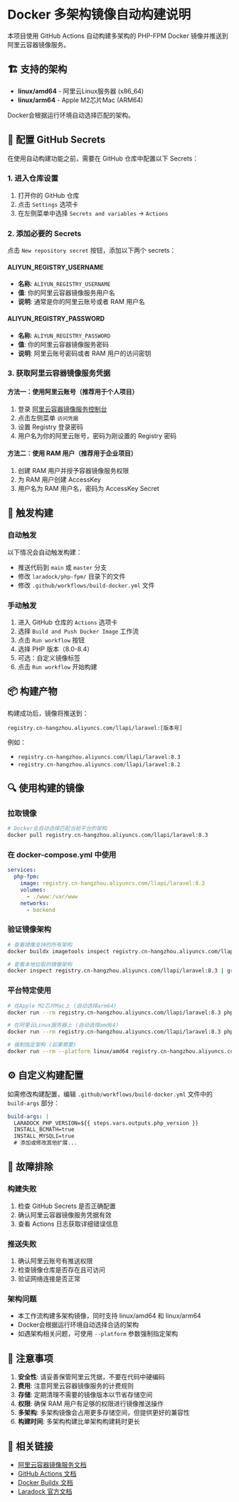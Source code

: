 # Docker 多架构镜像自动构建说明

本项目使用 GitHub Actions 自动构建多架构的 PHP-FPM Docker 镜像并推送到阿里云容器镜像服务。

## 🏗️ 支持的架构

- **linux/amd64** - 阿里云Linux服务器 (x86_64)
- **linux/arm64** - Apple M2芯片Mac (ARM64)

Docker会根据运行环境自动选择匹配的架构。

## 🔧 配置 GitHub Secrets

在使用自动构建功能之前，需要在 GitHub 仓库中配置以下 Secrets：

### 1. 进入仓库设置
1. 打开你的 GitHub 仓库
2. 点击 `Settings` 选项卡
3. 在左侧菜单中选择 `Secrets and variables` → `Actions`

### 2. 添加必要的 Secrets
点击 `New repository secret` 按钮，添加以下两个 secrets：

#### ALIYUN_REGISTRY_USERNAME
- **名称**: `ALIYUN_REGISTRY_USERNAME`
- **值**: 你的阿里云容器镜像服务用户名
- **说明**: 通常是你的阿里云账号或者 RAM 用户名

#### ALIYUN_REGISTRY_PASSWORD
- **名称**: `ALIYUN_REGISTRY_PASSWORD`
- **值**: 你的阿里云容器镜像服务密码
- **说明**: 阿里云账号密码或者 RAM 用户的访问密钥

### 3. 获取阿里云容器镜像服务凭据

#### 方法一：使用阿里云账号（推荐用于个人项目）
1. 登录 [阿里云容器镜像服务控制台](https://cr.console.aliyun.com/)
2. 点击左侧菜单 `访问凭据`
3. 设置 Registry 登录密码
4. 用户名为你的阿里云账号，密码为刚设置的 Registry 密码

#### 方法二：使用 RAM 用户（推荐用于企业项目）
1. 创建 RAM 用户并授予容器镜像服务权限
2. 为 RAM 用户创建 AccessKey
3. 用户名为 RAM 用户名，密码为 AccessKey Secret

## 🚀 触发构建

### 自动触发
以下情况会自动触发构建：
- 推送代码到 `main` 或 `master` 分支
- 修改 `laradock/php-fpm/` 目录下的文件
- 修改 `.github/workflows/build-docker.yml` 文件

### 手动触发
1. 进入 GitHub 仓库的 `Actions` 选项卡
2. 选择 `Build and Push Docker Image` 工作流
3. 点击 `Run workflow` 按钮
4. 选择 PHP 版本（8.0-8.4）
5. 可选：自定义镜像标签
6. 点击 `Run workflow` 开始构建

## 📦 构建产物

构建成功后，镜像将推送到：
```
registry.cn-hangzhou.aliyuncs.com/llapi/laravel:[版本号]
```

例如：
- `registry.cn-hangzhou.aliyuncs.com/llapi/laravel:8.3`
- `registry.cn-hangzhou.aliyuncs.com/llapi/laravel:8.2`

## 🔍 使用构建的镜像

### 拉取镜像
```bash
# Docker会自动选择匹配当前平台的架构
docker pull registry.cn-hangzhou.aliyuncs.com/llapi/laravel:8.3
```

### 在 docker-compose.yml 中使用
```yaml
services:
  php-fpm:
    image: registry.cn-hangzhou.aliyuncs.com/llapi/laravel:8.3
    volumes:
      - ./www:/var/www
    networks:
      - backend
```

### 验证镜像架构
```bash
# 查看镜像支持的所有架构
docker buildx imagetools inspect registry.cn-hangzhou.aliyuncs.com/llapi/laravel:8.3

# 查看本地拉取的镜像架构
docker inspect registry.cn-hangzhou.aliyuncs.com/llapi/laravel:8.3 | grep -i arch
```

### 平台特定使用
```bash
# 在Apple M2芯片Mac上 (自动选择arm64)
docker run --rm registry.cn-hangzhou.aliyuncs.com/llapi/laravel:8.3 php -v

# 在阿里云Linux服务器上 (自动选择amd64)
docker run --rm registry.cn-hangzhou.aliyuncs.com/llapi/laravel:8.3 php -v

# 强制指定架构 (如果需要)
docker run --rm --platform linux/amd64 registry.cn-hangzhou.aliyuncs.com/llapi/laravel:8.3 php -v
```

## ⚙️ 自定义构建配置

如需修改构建配置，编辑 `.github/workflows/build-docker.yml` 文件中的 `build-args` 部分：

```yaml
build-args: |
  LARADOCK_PHP_VERSION=${{ steps.vars.outputs.php_version }}
  INSTALL_BCMATH=true
  INSTALL_MYSQLI=true
  # 添加或修改其他扩展...
```

## 🐛 故障排除

### 构建失败
1. 检查 GitHub Secrets 是否正确配置
2. 确认阿里云容器镜像服务凭据有效
3. 查看 Actions 日志获取详细错误信息

### 推送失败
1. 确认阿里云账号有推送权限
2. 检查镜像仓库是否存在且可访问
3. 验证网络连接是否正常

### 架构问题
- 本工作流构建多架构镜像，同时支持 linux/amd64 和 linux/arm64
- Docker会根据运行环境自动选择合适的架构
- 如遇架构相关问题，可使用 `--platform` 参数强制指定架构

## 📝 注意事项

1. **安全性**: 请妥善保管阿里云凭据，不要在代码中硬编码
2. **费用**: 注意阿里云容器镜像服务的计费规则
3. **存储**: 定期清理不需要的镜像版本以节省存储空间
4. **权限**: 确保 RAM 用户有足够的权限进行镜像推送操作
5. **多架构**: 多架构镜像会占用更多存储空间，但提供更好的兼容性
6. **构建时间**: 多架构构建比单架构构建耗时更长

## 🔗 相关链接

- [阿里云容器镜像服务文档](https://help.aliyun.com/product/60716.html)
- [GitHub Actions 文档](https://docs.github.com/en/actions)
- [Docker Buildx 文档](https://docs.docker.com/buildx/)
- [Laradock 官方文档](https://laradock.io/)
